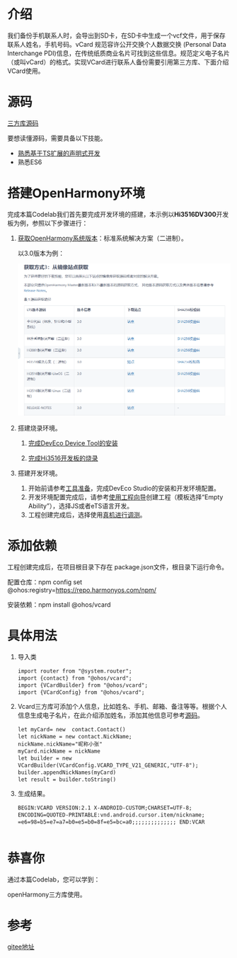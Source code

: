 # 介绍

我们备份手机联系人时，会导出到SD卡，在SD卡中生成一个vcf文件，用于保存联系人姓名，手机号码。vCard 规范容许公开交换个人数据交换 (Personal Data Interchange PDI)信息，在传统纸质商业名片可找到这些信息。规范定义电子名片（或叫vCard）的格式。实现VCard进行联系人备份需要引用第三方库、下面介绍VCard使用。

# 源码

[三方库源码](https://gitee.com/openharmony-tpc/VCard)

要想读懂源码，需要具备以下技能。

-   [熟悉基于TS扩展的声明式开发](https://developer.harmonyos.com/cn/docs/documentation/doc-references/reference-document-outline-0000001115016824)
-   熟悉ES6

# 搭建OpenHarmony环境

完成本篇Codelab我们首先要完成开发环境的搭建，本示例以**Hi3516DV300**开发板为例，参照以下步骤进行：

1.  [获取OpenHarmony系统版本](https://gitee.com/openharmony/docs/blob/master/zh-cn/device-dev/get-code/sourcecode-acquire.md#%E8%8E%B7%E5%8F%96%E6%96%B9%E5%BC%8F3%E4%BB%8E%E9%95%9C%E5%83%8F%E7%AB%99%E7%82%B9%E8%8E%B7%E5%8F%96)：标准系统解决方案（二进制）。

    以3.0版本为例：

    ![](figures/取版本.png)

2.  搭建烧录环境。

    1.  [完成DevEco Device Tool的安装](https://gitee.com/openharmony/docs/blob/master/zh-cn/device-dev/quick-start/quickstart-standard-env-setup.md)

    2.  [完成Hi3516开发板的烧录](https://gitee.com/openharmony/docs/blob/master/zh-cn/device-dev/quick-start/quickstart-lite-steps-hi3516-burn.md)

3.  搭建开发环境。

    1.  开始前请参考[工具准备](https://gitee.com/openharmony/docs/blob/master/zh-cn/application-dev/quick-start/start-overview.md#%E5%B7%A5%E5%85%B7%E5%87%86%E5%A4%87)，完成DevEco Studio的安装和开发环境配置。
    2.  开发环境配置完成后，请参考[使用工程向导](https://gitee.com/openharmony/docs/blob/master/zh-cn/application-dev/quick-start/start-with-ets.md#%E5%88%9B%E5%BB%BAets%E5%B7%A5%E7%A8%8B)创建工程（模板选择“Empty Ability”），选择JS或者eTS语言开发。
    3.  工程创建完成后，选择使用[真机进行调测](https://gitee.com/openharmony/docs/blob/master/zh-cn/application-dev/quick-start/start-with-ets.md#%E4%BD%BF%E7%94%A8%E7%9C%9F%E6%9C%BA%E8%BF%90%E8%A1%8C%E5%BA%94%E7%94%A8)。

# 添加依赖

工程创建完成后，在项目根目录下存在 package.json文件，根目录下运行命令。

配置仓库：npm config set @ohos:registry=https://repo.harmonyos.com/npm/

安装依赖：npm install @ohos/vcard

# 具体用法

1.  导入类

    ```
    import router from "@system.router";
    import {contact} from "@ohos/vcard";
    import {VCardBuilder} from "@ohos/vcard";
    import {VCardConfig} from "@ohos/vcard";
    ```

2.  Vcard三方库可添加个人信息，比如姓名、手机、邮箱、备注等等。根据个人信息生成电子名片，在此介绍添加姓名，添加其他信息可参考[源码](三方库源码.md)。

    ```
    let myCard= new  contact.Contact()
    let nickName = new contact.NickName;
    nickName.nickName="昵称小张"
    myCard.nickName = nickName
    let builder = new VCardBuilder(VCardConfig.VCARD_TYPE_V21_GENERIC,"UTF-8");
    builder.appendNickNames(myCard)
    let result = builder.toString()
    ```

3.  生成结果。

    ```
    BEGIN:VCARD VERSION:2.1 X-ANDROID-CUSTOM;CHARSET=UTF-8;
    ENCODING=QUOTED-PRINTABLE:vnd.android.cursor.item/nickname;
    =e6=98=b5=e7=a7=b0=e5=b0=8f=e5=bc=a0;;;;;;;;;;;;;; END:VCAR
    ```
    ```

# 恭喜你

通过本篇Codelab，您可以学到：

openHarmony三方库使用。

# 参考

[gitee地址](https://gitee.com/openharmony/codelabs/tree/master/ThirdPartyComponents/VCardDemo)